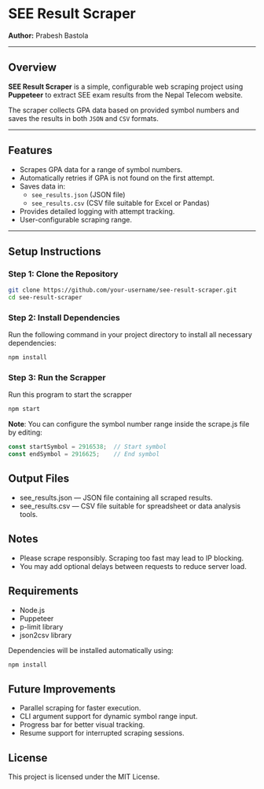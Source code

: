 # SEE Result Scraper

**Author:** Prabesh Bastola

---

## Overview

**SEE Result Scraper** is a simple, configurable web scraping project using **Puppeteer** to extract SEE exam results from the Nepal Telecom website.

The scraper collects GPA data based on provided symbol numbers and saves the results in both `JSON` and `CSV` formats.

---

## Features

- Scrapes GPA data for a range of symbol numbers.
- Automatically retries if GPA is not found on the first attempt.
- Saves data in:
  - `see_results.json` (JSON file)
  - `see_results.csv` (CSV file suitable for Excel or Pandas)
- Provides detailed logging with attempt tracking.
- User-configurable scraping range.

---

## Setup Instructions

### Step 1: Clone the Repository

```bash
git clone https://github.com/your-username/see-result-scraper.git
cd see-result-scraper
```

### Step 2: Install Dependencies

Run the following command in your project directory to install all necessary dependencies:

```bash
npm install
```

### Step 3: Run the Scrapper

Run this program to start the scrapper
```bash
npm start
```

**Note**:
You can configure the symbol number range inside the scrape.js file by editing:
```js
const startSymbol = 2916538;  // Start symbol
const endSymbol = 2916625;    // End symbol
```

## Output Files
- see_results.json — JSON file containing all scraped results.
- see_results.csv — CSV file suitable for spreadsheet or data analysis tools.

## Notes
- Please scrape responsibly. Scraping too fast may lead to IP blocking.
- You may add optional delays between requests to reduce server load.

## Requirements
- Node.js
- Puppeteer
- p-limit library
- json2csv library

Dependencies will be installed automatically using:
```bash
npm install
```

## Future Improvements
- Parallel scraping for faster execution.
- CLI argument support for dynamic symbol range input.
- Progress bar for better visual tracking.
- Resume support for interrupted scraping sessions.

## License
This project is licensed under the MIT License.

